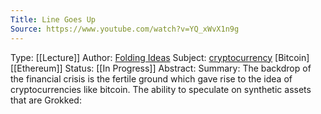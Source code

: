 ```yaml
---
Title: Line Goes Up
Source: https://www.youtube.com/watch?v=YQ_xWvX1n9g
---
```

Type: [[Lecture]] 
Author: [Folding Ideas](https://www.youtube.com/channel/UCyNtlmLB73-7gtlBz00XOQQ)
Subject: [cryptocurrency](cryptocurrency.md) [Bitcoin] [[Ethereum]]
Status: [[In Progress]] 
Abstract:
Summary:
	The backdrop of the financial crisis is the fertile ground which gave rise to the idea of cryptocurrencies like bitcoin. The ability to speculate on synthetic assets that are 
Grokked: